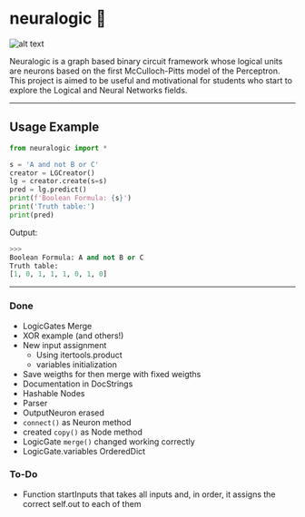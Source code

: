 # neuralogic 🧠

![alt text](https://www.cloudsavvyit.com/p/uploads/2021/05/22e2d43d.png?width=1198&trim=1,1&bg-color=000&pad=1,1)

Neuralogic is a graph based binary circuit framework whose logical units are neurons based on the first McCulloch-Pitts model of the Perceptron. This project is aimed to be useful and motivational for students who start to explore the Logical and Neural Networks fields.

---
## Usage Example
```python
from neuralogic import *

s = 'A and not B or C'
creator = LGCreator()
lg = creator.create(s=s)
pred = lg.predict()
print(f'Boolean Formula: {s}')
print('Truth table:')
print(pred)
```
Output: 
```python
>>>
Boolean Formula: A and not B or C
Truth table:
[1, 0, 1, 1, 1, 0, 1, 0]
```

---

### Done
- LogicGates Merge
- XOR example (and others!)
- New input assignment
  - Using itertools.product
  - variables initialization
- Save weigths for then merge with fixed weigths
- Documentation in DocStrings
- Hashable Nodes
- Parser
- OutputNeuron erased
- ``connect()`` as Neuron method
- created ``copy()`` as Node method
- LogicGate ``merge()`` changed working correctly 
- LogicGate.variables OrderedDict

### To-Do
- Function startInputs that takes all inputs and, in order, it assigns the correct self.out to each of them


